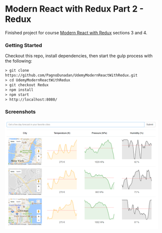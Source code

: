 # Modern React with Redux Part 2 - Redux

Finished project for course [Modern React with Redux](https://www.udemy.com/react-redux/) sections 3 and 4.

### Getting Started

Checkout this repo, install dependencies, then start the gulp process with the following:

```
> git clone https://github.com/PagnoDunadan/UdemyModernReactWithRedux.git
> cd UdemyModernReactWithRedux
> git checkout Redux
> npm install
> npm start
> http://localhost:8080/
```

### Screenshots

![Alt text](/screenshots/screenshot.png?raw=true "Screenshot")

